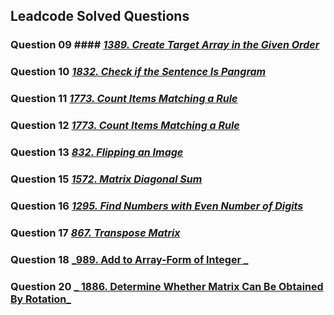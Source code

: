 ## Leadcode Solved Questions

### Question 09 #### <a href="https://leetcode.com/problems/create-target-array-in-the-given-order/submissions/908802221/" target="_blank" style="font-size: 16px;">_1389. Create Target Array in the Given Order_</a> <br/>

### Question 10 <a href="https://leetcode.com/problems/check-if-the-sentence-is-pangram/submissions/908808758/" target="_blank" style="font-size: 16px;">_1832. Check if the Sentence Is Pangram_</a> <br/>

### Question 11 <a href="https://leetcode.com/problems/count-items-matching-a-rule/submissions/908833413/" target="_blank" style="font-size: 16px;">_1773. Count Items Matching a Rule_</a> <br/>

### Question 12 <a href="https://leetcode.com/problems/find-the-highest-altitude/submissions/913035692/" target="_blank" style="font-size: 16px;">_1773. Count Items Matching a Rule_</a> <br/>

### Question 13 <a href="https://leetcode.com/problems/flipping-an-image/submissions/913129095/" target="_blank" style="font-size: 16px;">_832. Flipping an Image_</a> <br/>

### Question 15 <a href="https://leetcode.com/problems/matrix-diagonal-sum/submissions/913370203/" target="_blank" style="font-size: 16px;">_1572. Matrix Diagonal Sum_</a> <br/>

### Question 16 <a href="https://leetcode.com/problems/count-items-matching-a-rule/submissions/908833413/" target="_blank" style="font-size: 16px;">_1295. Find Numbers with Even Number of Digits_</a> <br/>

### Question 17 <a href="https://leetcode.com/problems/transpose-matrix/submissions/913553046/" target="_blank" style="font-size: 16px;">_867. Transpose Matrix_</a> <br/>

### Question 18 <a href="https://leetcode.com/problems/add-to-array-form-of-integer/submissions/909345886/" target="_blank" style="font-size: 16px;">_989. Add to Array-Form of Integer _</a> <br/>

### Question 20 <a href="https://leetcode.com/problems/determine-whether-matrix-can-be-obtained-by-rotation/submissions/913769725/" target="_blank" style="font-size: 16px;">_ 1886. Determine Whether Matrix Can Be Obtained By Rotation_</a> <br/>



